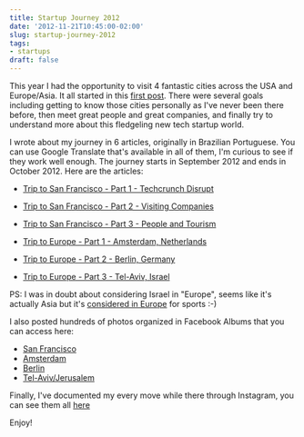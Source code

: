 ```yaml
---
title: Startup Journey 2012
date: '2012-11-21T10:45:00-02:00'
slug: startup-journey-2012
tags:
- startups
draft: false
---
```




This year I had the opportunity to visit 4 fantastic cities across the USA and Europe/Asia. It all started in this [first post](http://akitaonrails.com/2012/08/29/getting-to-know-the-international-ruby-communities#.UKzPmqX6Qco). There were several goals including getting to know those cities personally as I've never been there before, then meet great people and great companies, and finally try to understand more about this fledgeling new tech startup world.

I wrote about my journey in 6 articles, originally in Brazilian Portuguese. You can use Google Translate that's available in all of them, I'm curious to see if they work well enough. The journey starts in September 2012 and ends in October 2012. Here are the articles:

* [Trip to San Francisco - Part 1 - Techcrunch Disrupt](http://akitaonrails.com/2012/11/05/viagem-a-sao-francisco-parte-1-techcrunch-disrupt)
* [Trip to San Francisco - Part 2 - Visiting Companies](http://akitaonrails.com/2012/11/05/viagem-a-sao-francisco-parte-2-visitando-empresas)
* [Trip to San Francisco - Part 3 - People and Tourism](http://akitaonrails.com/2012/11/06/viagem-a-sao-francisco-parte-3-pessoas-e-turismo)

* [Trip to Europe - Part 1 - Amsterdam, Netherlands](http://akitaonrails.com/2012/11/20/viagem-a-europa-parte-1-amsterda-holanda)
* [Trip to Europe - Part 2 - Berlin, Germany](http://akitaonrails.com/2012/11/20/viagem-a-europa-parte-2-berlim-alemanha)
* [Trip to Europe - Part 3 - Tel-Aviv, Israel](http://akitaonrails.com/2012/11/21/viagem-a-europa-parte-3-tel-aviv-israel)

PS: I was in doubt about considering Israel in "Europe", seems like it's actually Asia but it's [considered in Europe](http://wiki.answers.com/Q/Is_Israel_in_Europe) for sports :-)

I also posted hundreds of photos organized in Facebook Albums that you can access here:

* [San Francisco](https://www.facebook.com/media/set/?set=a.10151226797134837.483084.616304836&type=1&l=7d6a1691fb)
* [Amsterdam](https://www.facebook.com/media/set/?set=a.10151247464494837.486183.616304836&type=1&l=fe4f806655)
* [Berlin](https://www.facebook.com/media/set/?set=a.10151247807699837.486243.616304836&type=1&l=02c23c31be)
* [Tel-Aviv/Jerusalem](https://www.facebook.com/media/set/?set=a.10151248216549837.486300.616304836&type=1&l=be90adabb9)

Finally, I've documented my every move while there through Instagram, you can see them all [here](http://instagram.com/akitaonrails)

Enjoy!
